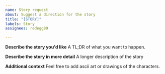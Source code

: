 ```yaml
---
name: Story request
about: Suggest a direction for the story
title: "[STORY]"
labels: Story
assignees: redegg89

---
```


**Describe the story you'd like**
A TL;DR of what you want to happen.

**Describe the story in more detail**
A longer description of the story

**Additional context**
Feel free to add ascii art or drawings of the characters.
